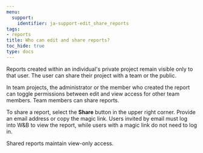 ```yaml
---
menu:
  support:
    identifier: ja-support-edit_share_reports
tags:
- reports
title: Who can edit and share reports?
toc_hide: true
type: docs
---
```


Reports created within an individual's private project remain visible only to that user. The user can share their project with a team or the public.

In team projects, the administrator or the member who created the report can toggle permissions between edit and view access for other team members. Team members can share reports.

To share a report, select the **Share** button in the upper right corner. Provide an email address or copy the magic link. Users invited by email must log into W&B to view the report, while users with a magic link do not need to log in.

Shared reports maintain view-only access.